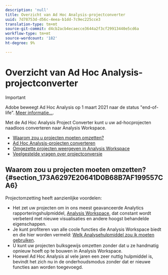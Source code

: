 ```yaml
---
description: 'null'
title: Overzicht van Ad Hoc Analysis-projectconverter
uuid: 7d78753d-d56c-4eea-b1dd-7c9ec225cce3
translation-type: tm+mt
source-git-commit: d4cb2acb4ecaecce3644a2f3cf29913440e5cd6a
workflow-type: tm+mt
source-wordcount: '182'
ht-degree: 9%

---
```



# Overzicht van Ad Hoc Analysis-projectconverter

>[!IMPORTANT]
>
>Adobe beweegt Ad Hoc Analysis op 1 maart 2021 naar de status &quot;end-of-life&quot;. [Meer informatie...](https://adobe.ly/discoverworkspace).

Met de Ad Hoc Analysis Project Converter kunt u uw ad-hocprojecten naadloos converteren naar Analysis Workspace.

* [Waarom zou u projecten moeten omzetten?](/help/analyze/ad-hoc-analysis/c-aha-project-converter/aha2aw-overview.md#section_173A6297E20641D0B68B7AF199557CA6)
* [Ad Hoc Analysis-projecten converteren](/help/analyze/ad-hoc-analysis/c-aha-project-converter/aha2aw-workflow.md#topic_5A55F73488704C5D8E42CDD04B5984DE)
* [Omgezette projecten weergeven in Analysis Workspace](/help/analyze/ad-hoc-analysis/c-aha-project-converter/view-projects-workspace.md)
* [Veelgestelde vragen over projectconversie](/help/analyze/ad-hoc-analysis/c-aha-project-converter/aha2aw-converter-faq.md#topic_8231595303AD403E9322645A63632D57)

## Waarom zou u projecten moeten omzetten? {#section_173A6297E20641D0B68B7AF199557CA6}

Projectomzetting heeft aanzienlijke voordelen:

* Het zet uw projecten om in ons meest geavanceerde Analytics rapporteringshulpmiddel, [Analysis Workspace](https://docs.adobe.com/content/help/en/analytics/analyze/analysis-workspace/home.html), dat constant wordt verbeterd met nieuwe visualisaties en andere hoogst behandelde eigenschappen.
* Je kunt profiteren van alle coole functies die Analysis Workspace biedt en die hier worden vermeld: [Welk Analysehulpmiddel zou ik moeten gebruiken](https://docs.adobe.com/content/help/en/analytics/admin/admin-overview/which-analytics-tool.html).
* U kunt uw projecten bulksgewijs omzetten zonder dat u ze handmatig opnieuw hoeft op te bouwen in Analysis Workspace.
* Hoewel Ad Hoc Analysis al vele jaren een zeer nuttig hulpmiddel is, bevindt het zich nu in de onderhoudsmodus zonder dat er nieuwe functies aan worden toegevoegd.

